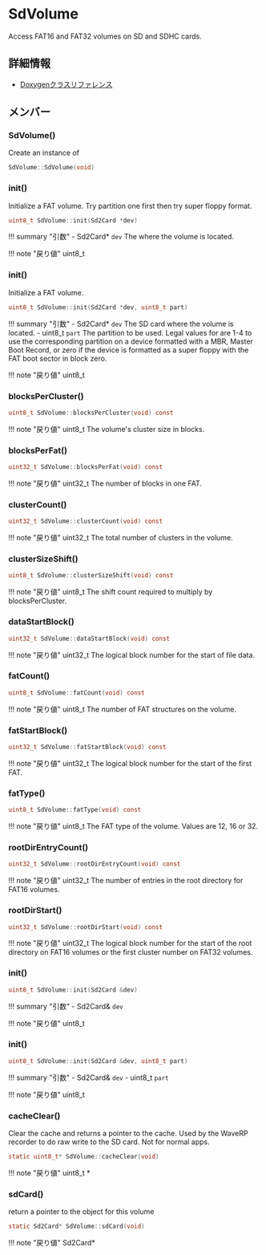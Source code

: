 # SdVolume

Access FAT16 and FAT32 volumes on SD and SDHC cards. 

## 詳細情報

- [Doxygenクラスリファレンス](https://lang-ship.com/reference/Arduino/latest/class_sd_volume.html)

## メンバー

### SdVolume()


Create an instance of  
```c
SdVolume::SdVolume(void)
```



### init()


Initialize a FAT volume. Try partition one first then try super floppy format.
```c
uint8_t SdVolume::init(Sd2Card *dev)
```

!!! summary "引数"
	- Sd2Card* `dev` The  where the volume is located.

!!! note "戻り値"
	uint8_t



### init()


Initialize a FAT volume.
```c
uint8_t SdVolume::init(Sd2Card *dev, uint8_t part)
```

!!! summary "引数"
	- Sd2Card* `dev` The SD card where the volume is located.
	- uint8_t `part` The partition to be used. Legal values for  are 1-4 to use the corresponding partition on a device formatted with a MBR, Master Boot Record, or zero if the device is formatted as a super floppy with the FAT boot sector in block zero.

!!! note "戻り値"
	uint8_t



### blocksPerCluster()




```c
uint8_t SdVolume::blocksPerCluster(void) const
```

!!! note "戻り値"
	uint8_t The volume's cluster size in blocks. 



### blocksPerFat()




```c
uint32_t SdVolume::blocksPerFat(void) const
```

!!! note "戻り値"
	uint32_t The number of blocks in one FAT. 



### clusterCount()




```c
uint32_t SdVolume::clusterCount(void) const
```

!!! note "戻り値"
	uint32_t The total number of clusters in the volume. 



### clusterSizeShift()




```c
uint8_t SdVolume::clusterSizeShift(void) const
```

!!! note "戻り値"
	uint8_t The shift count required to multiply by blocksPerCluster. 



### dataStartBlock()




```c
uint32_t SdVolume::dataStartBlock(void) const
```

!!! note "戻り値"
	uint32_t The logical block number for the start of file data. 



### fatCount()




```c
uint8_t SdVolume::fatCount(void) const
```

!!! note "戻り値"
	uint8_t The number of FAT structures on the volume. 



### fatStartBlock()




```c
uint32_t SdVolume::fatStartBlock(void) const
```

!!! note "戻り値"
	uint32_t The logical block number for the start of the first FAT. 



### fatType()




```c
uint8_t SdVolume::fatType(void) const
```

!!! note "戻り値"
	uint8_t The FAT type of the volume. Values are 12, 16 or 32. 



### rootDirEntryCount()




```c
uint32_t SdVolume::rootDirEntryCount(void) const
```

!!! note "戻り値"
	uint32_t The number of entries in the root directory for FAT16 volumes. 



### rootDirStart()




```c
uint32_t SdVolume::rootDirStart(void) const
```

!!! note "戻り値"
	uint32_t The logical block number for the start of the root directory on FAT16 volumes or the first cluster number on FAT32 volumes. 



### init()



```c
uint8_t SdVolume::init(Sd2Card &dev)
```

!!! summary "引数"
	- Sd2Card& `dev` 

!!! note "戻り値"
	uint8_t



### init()



```c
uint8_t SdVolume::init(Sd2Card &dev, uint8_t part)
```

!!! summary "引数"
	- Sd2Card& `dev` 
	- uint8_t `part` 

!!! note "戻り値"
	uint8_t



### cacheClear()


Clear the cache and returns a pointer to the cache. Used by the WaveRP recorder to do raw write to the SD card. Not for normal apps. 
```c
static uint8_t* SdVolume::cacheClear(void)
```

!!! note "戻り値"
	uint8_t *



### sdCard()


return a pointer to the  object for this volume 
```c
static Sd2Card* SdVolume::sdCard(void)
```

!!! note "戻り値"
	Sd2Card*



